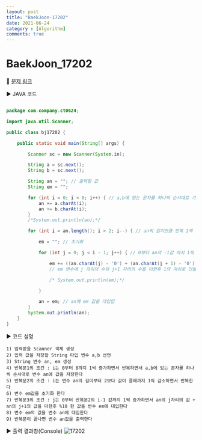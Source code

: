 ```yaml
---
layout: post
title: "BaekJoon-17202"
date: 2021-06-24
category : [Algorithm]
comments: true
---
```


# BaekJoon_17202

🎈 [문제 링크](https://www.acmicpc.net/problem/17202)

▶ JAVA 코드 

```java

package com.company.ct0624;

import java.util.Scanner;

public class bj17202 {

    public static void main(String[] args) {

        Scanner sc = new Scanner(System.in);

        String a = sc.next();
        String b = sc.next();

        String an = ""; // 출력할 값
        String em = "";

        for (int i = 0; i < 8; i++) { // a,b에 있는 문자를 하나씩 순서대로 가져온다
            an += a.charAt(i);
            an += b.charAt(i);
        }
        /*System.out.println(an);*/

        for (int i = an.length(); i > 2; i--) { // an의 길이만큼 반복 1씩 감소하면서 2보다 클 때까지 반복

            em = ""; // 초기화

            for (int j = 0; j < i - 1; j++) { // 0부터 an의 -1값 까지 1씩 증가하면서 반복

                em += ((an.charAt(j) - '0') + (an.charAt(j + 1) - '0')) % 10;
                // em 변수에 j 자리의 수와 j+1 자리의 수를 더한후 1의 자리로 만들어준 값을 대입

                /* System.out.println(em);*/

            }

            an = em; // an에 em 값을 대입입
        }
        System.out.println(an);
    }
}

```

▶ 코드 설명

    1) 입력받을 Scanner 객체 생성
    2) 입력 값을 저장할 String 타입 변수 a,b 선언
	3) String 변수 an, em 생성
	4) 반복문1의 조건 : i는 0부터 8까지 1씩 증가하면서 반복하면서 a,b에 있는 문자를 하나씩 순서대로 변수 an에 값을 저장한다
	5) 반복문2의 조건 : i는 변수 an의 길이부터 2보다 값이 클때까지 1씩 감소하면서 반복한다
	6) 변수 em값을 초기화 한다
	7) 반복문3의 조건 : j는 0부터 반복문2의 i-1 값까지 1씩 증가하면서 an의 j자리의 값 + an의 j+1의 값을 더한후 %10 한 값을 변수 em에 대입한다
	8) 변수 em의 값을 변수 an에 대입한다	
	9) 반복문이 끝나면 변수 an값을 출력한다
	
▶ 출력 결과창(Console)
![17202](https://user-images.githubusercontent.com/65608960/123208136-80560b80-d4f9-11eb-88bc-cdea8b47293f.JPG)
